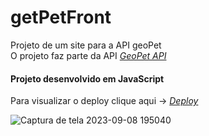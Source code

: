 # getPetFront

Projeto de um site para a API geoPet  </br>
O projeto faz parte da API  _[GeoPet API](https://github.com/tamireshc/geoPet)_  </br>

#### Projeto desenvolvido em JavaScript </br>
Para visualizar o deploy clique aqui -> _[Deploy](https://tamireshc.github.io/geoPetFront/)_

![Captura de tela 2023-09-08 195040](https://github.com/tamireshc/geoPetFront/assets/65035109/6aa070d9-2e8e-42e9-ae52-5f3eae0ab7dc)
